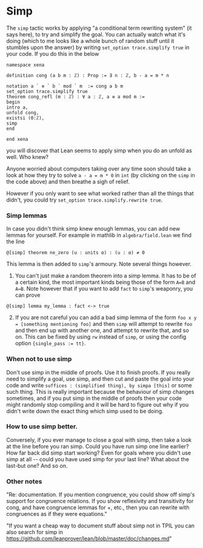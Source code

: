 # Simp #

The `simp` tactic works by applying "a conditional term rewriting system" (it says here), to try and simplify the goal. You can actually watch what it's doing (which to me looks like a whole bunch of random stuff until it stumbles upon the answer) by writing `set_option trace.simplify true` in your code. If you do this in the below

```lean
namespace xena

definition cong (a b m : ℤ) : Prop := ∃ n : ℤ, b - a = m * n

notation a ` ≡ ` b ` mod ` m  := cong a b m 
set_option trace.simplify true
theorem cong_refl (m : ℤ) : ∀ a : ℤ, a ≡ a mod m :=
begin
intro a,
unfold cong,
existsi (0:ℤ),
simp
end

end xena
```

you will discover that Lean seems to apply simp when you do an unfold as well. Who knew?

Anyone worried about computers taking over any time soon should take a look at how they try to solve `a - a = m * 0` in `int` (by clicking on the `simp` in the code above) and then breathe a sigh of relief.

However if you only want to see what worked rather than all the things that didn't, you could try `set_option trace.simplify.rewrite true`.

### Simp lemmas

In case you didn't think simp knew enough lemmas, you can add new lemmas for yourself. For example in mathlib in `algebra/field.lean` we find the line

```lean
@[simp] theorem ne_zero (u : units α) : (u : α) ≠ 0
```

This lemma is then added to `simp`'s armoury. Note several things however.

1) You can't just make a random theorem into a simp lemma. It has to be of a certain kind, the most important kinds being those of the form `A=B` and `A↔B`. Note however that if you want to add `fact` to `simp`'s weaponry, you can prove

```lean
@[simp] lemma my_lemma : fact <-> true
```

2) If you are not careful you can add a bad simp lemma of the form `foo x y = [something mentioning foo]` and then `simp` will attempt to rewrite `foo` and then end up with another one, and attempt to rewrite that, and so on. This can be fixed by using `rw` instead of `simp`, or using the config option `{single_pass := tt}`.


### When not to use simp

Don't use simp in the middle of proofs. Use it to finish proofs. If you really need to simplify a goal, use simp, and then cut and paste the goal into your code and write `suffices : (simplified thing), by simpa [this]` or some such thing. This is really important because the behaviour of simp changes sometimes, and if you put simp in the middle of proofs then your code might randomly stop compiling and it will be hard to figure out why if you didn't write down the exact thing which simp used to be doing.

### How to use simp better.

Conversely, if you ever manage to close a goal with simp, then take a look at the line before you ran simp. Could you have run simp one line earlier? How far back did simp start working? Even for goals where you didn't use simp at all -- could you have used simp for your last line? What about the last-but one? And so on.


### Other notes

"Re: documentation. If you mention congruence, you could show off simp's support for congruence relations. If you show reflexivity and transitivity for cong, and have congruence lemmas for +, etc., then you can rewrite with congruences as if they were equations."

"If you want a cheap way to document stuff about simp not in TPIL you can also search for simp in https://github.com/leanprover/lean/blob/master/doc/changes.md"